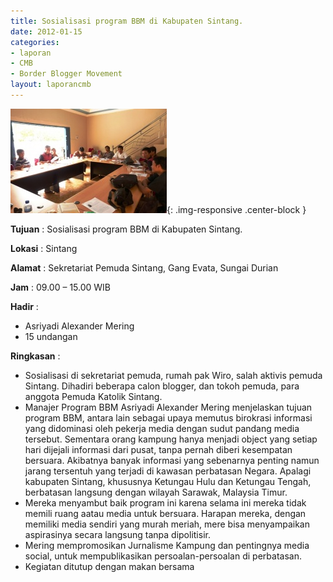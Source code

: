 ```yaml
---
title: Sosialisasi program BBM di Kabupaten Sintang.
date: 2012-01-15
categories:
- laporan
- CMB
- Border Blogger Movement
layout: laporancmb
---
```


![250px-JANUARI_15_2012_SOSIALISASI_BBM_DI_SINTANG.JPG](/_uploads/250px-JANUARI_15_2012_SOSIALISASI_BBM_DI_SINTANG.JPG){: .img-responsive .center-block }

**Tujuan** :  Sosialisasi program BBM di Kabupaten Sintang. 

**Lokasi** :  Sintang 

**Alamat** :  Sekretariat Pemuda Sintang, Gang Evata, Sungai Durian 

**Jam** :  09.00 – 15.00 WIB 

**Hadir** :
* Asriyadi Alexander Mering
* 15 undangan

**Ringkasan** :
* Sosialisasi di sekretariat pemuda, rumah pak Wiro, salah   aktivis pemuda Sintang. Dihadiri beberapa calon blogger, dan tokoh  pemuda, para anggota  Pemuda Katolik Sintang.
* Manajer Program BBM Asriyadi Alexander Mering menjelaskan tujuan  program BBM, antara lain sebagai upaya memutus birokrasi informasi yang  didominasi oleh pekerja media dengan sudut pandang media tersebut.   Sementara orang kampung hanya menjadi object yang setiap hari dijejali  informasi dari pusat, tanpa pernah diberi kesempatan bersuara.   Akibatnya banyak  informasi yang sebenarnya penting namun jarang  tersentuh yang terjadi di kawasan perbatasan Negara.  Apalagi kabupaten  Sintang,  khususnya Ketungau Hulu dan Ketungau Tengah,  berbatasan  langsung dengan wilayah Sarawak, Malaysia Timur.
* Mereka menyambut baik program ini karena selama ini mereka tidak  memili ruang  aatau media untuk bersuara. Harapan mereka, dengan  memiliki media sendiri yang murah meriah, mere bisa menyampaikan  aspirasinya secara langsung tanpa dipolitisir.
* Mering mempromosikan Jurnalisme Kampung dan pentingnya media social, untuk  mempublikasikan  persoalan-persoalan di perbatasan.
* Kegiatan ditutup dengan makan bersama
